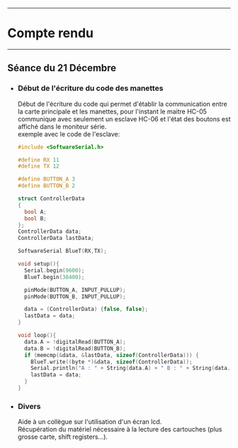 *******************
# Compte rendu 
*******************

## Séance du 21 Décembre

- ### Début de l'écriture du code des manettes
  Début de l'écriture du code qui permet d'établir la communication entre la carte principale et les manettes, pour l'instant le maitre HC-05 communique avec seulement un esclave HC-06 et l'état des boutons est affiché dans le moniteur série.  
  exemple avec le code de l'esclave:
  ```cpp
  #include <SoftwareSerial.h>

  #define RX 11
  #define TX 12
  
  #define BUTTON_A 3
  #define BUTTON_B 2
  
  struct ControllerData
  {
    bool A;
    bool B;
  };
  ControllerData data;
  ControllerData lastData;
  
  SoftwareSerial BlueT(RX,TX);
  
  void setup(){
    Serial.begin(9600);
    BlueT.begin(38400);
  
    pinMode(BUTTON_A, INPUT_PULLUP);
    pinMode(BUTTON_B, INPUT_PULLUP);
  
    data = (ControllerData) {false, false};
    lastData = data;
  }
  
  void loop(){
    data.A = !digitalRead(BUTTON_A);
    data.B = !digitalRead(BUTTON_B);
    if (memcmp(&data, &lastData, sizeof(ControllerData))) {
      BlueT.write((byte *)&data, sizeof(ControllerData));
      Serial.println("A : " + String(data.A) + " B : " + String(data.B));
      lastData = data;
    }
  }
  ```

- ### Divers
  Aide à un collègue sur l'utilisation d'un écran lcd.  
  Récupération du matériel nécessaire à la lecture des cartouches (plus grosse carte, shift registers...).
